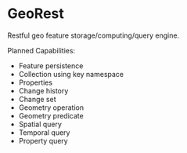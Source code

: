 # GeoRest

Restful geo feature storage/computing/query engine.

Planned Capabilities:

* Feature persistence
* Collection using key namespace
* Properties
* Change history
* Change set
* Geometry operation
* Geometry predicate
* Spatial query
* Temporal query
* Property query
